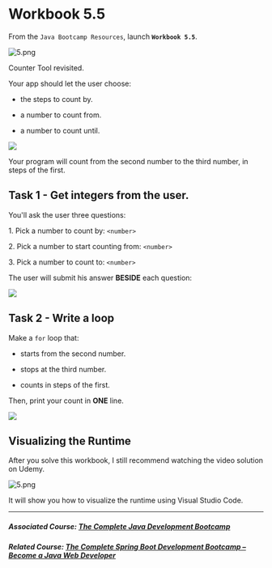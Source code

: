 # Workbook 5.5

From the `Java Bootcamp Resources`, launch **`Workbook 5.5`**.

![5.png](https://firebasestorage.googleapis.com/v0/b/learnthepart-75aed.appspot.com/o/images%2F321dedc2-2f66-4952-b346-f92ad085b1d8?alt=media&token=866a31a2-50f8-4aef-b432-35ccf20214be)

Counter Tool revisited.


Your app should let the user choose:

-  the steps to count by.

-  a number to count from.

-  a number to count until.

![](https://firebasestorage.googleapis.com/v0/b/learnthepart-75aed.appspot.com/o/images%2Ff5c65383-90c8-4380-b944-0a5a61236769?alt=media&token=ed9f6f76-db76-490b-bdd5-c9077450a2d4)

Your program will count from the second number to the third number, in steps of the first.

## Task 1 - Get integers from the user.


You'll ask the user three questions:

1\. Pick a number to count by: `<number>`

2\. Pick a number to start counting from: `<number>`

3\. Pick a number to count to: `<number>`

The user will submit his answer **BESIDE** each question:

![](https://firebasestorage.googleapis.com/v0/b/learnthepart-75aed.appspot.com/o/images%2F0e397c79-56c4-447e-9661-9303d781890f?alt=media&token=c9496b85-3748-4865-a355-326b810ff597)

## Task 2 - Write a loop


Make a `for` loop that:

-  starts from the second number.

-  stops at the third number.

-  counts in steps of the first.

Then, print your count in **ONE** line.

![](https://firebasestorage.googleapis.com/v0/b/learnthepart-75aed.appspot.com/o/images%2F3841578a-6b85-4daa-badc-18da91109bcd?alt=media&token=41872be4-7f21-4bd7-bde1-6de3eeaa6179)

## Visualizing the Runtime

After you solve this workbook, I still recommend watching the video solution on Udemy.

![5.png](https://firebasestorage.googleapis.com/v0/b/learnthepart-75aed.appspot.com/o/images%2F626775b2-b8d5-4764-a5b6-db999cf0af24?alt=media&token=24088765-5749-4686-8007-4fd8afdda3e1)

It will show you how to visualize the runtime using Visual Studio Code.

----------
##### Associated Course: [The Complete Java Development Bootcamp](https://udemy-redirect-app.herokuapp.com/java)
##### Related Course: [The Complete Spring Boot Development Bootcamp – Become a Java Web Developer](https://udemy-redirect-app.herokuapp.com/spring)